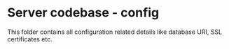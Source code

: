 # Server codebase - config

This folder contains all configuration related details like database URI, SSL certificates etc.